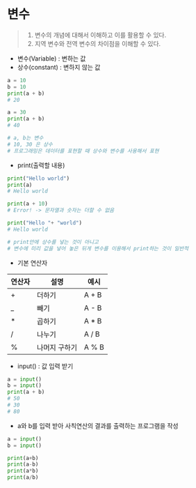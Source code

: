 # 변수

> 1. 변수의 개념에 대해서 이해하고 이를 활용할 수 있다.
> 2. 지역 변수와 전역 변수의 차이점을 이해할 수 있다.



- 변수(Variable) : 변하는 값
- 상수(constant) : 변하지 않는 값

```python
a = 10 
b = 10
print(a + b)
# 20

a = 30
print(a + b)
# 40

# a, b는 변수
# 10, 30 은 상수
# 프로그래밍은 데이터를 표현할 때 상수와 변수를 사용해서 표현
```



- print(출력할 내용)

```python 
print("Hello world")
print(a)
# Hello world

print(a + 10)
# Error! -> 문자열과 숫자는 더할 수 없음

print("Hello "+ "world")
# Hello world

# print안에 상수를 넣는 것이 아니고
# 변수에 미리 값을 넣어 놓은 뒤게 변수를 이용해서 print하는 것이 일반적
```



- 기본 연산자

| 연산자 | 설명          | 예시  |
| ------ | ------------- | ----- |
| +      | 더하기        | A + B |
| _      | 빼기          | A - B |
| *      | 곱하기        | A * B |
| /      | 나누기        | A / B |
| %      | 나머지 구하기 | A % B |



- input() : 값 입력 받기

```python
a = input()
b = input()
print(a + b)
# 50
# 30
# 80
```



- a와 b를 입력 받아 사칙연산의 결과를 출력하는 프로그램을 작성

```python
a = input()
b = input()

print(a+b)
print(a-b)
print(a*b)
print(a/b)
```

